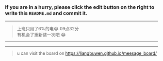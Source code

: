 ### If you are in a hurry, please click the edit button on the right to write this `README.md` and commit it.
  
---
> 上班只用了6%的电😂  09点32分  
> 有机会了重新装一次吧 😂
---  
***
> u can visit the board on <https://liangbuwen.github.io/meesage_board/>    
